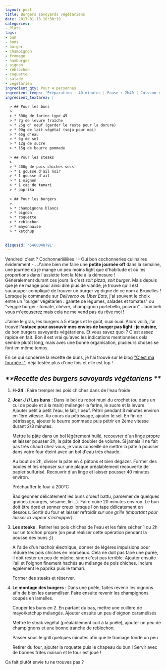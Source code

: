 ```yaml
---
layout: post
title: Burgers savoyards végétariens
date: 2017-01-13 18:30:19
categories: 
- Plats
tags: 
- bun
- buns
- burger
- champignon
- fromage
- hamburger
- oignon
- reblochon
- roquette
- salade
- vegetarien
ingredient_qty: Pour 4 personnes
ingredient_temps: 'Préparation : 40 minutes | Pause : 2h40 | Cuisson : 30 minutes'
ingredient_textarea: |
  
  > ## Pour les buns
  > 
  > * 300g de farine type 45
  > * 7g de levure fraîche
  > * 25g d' oeuf (garder le reste pour la dorure)
  > * 90g de lait végétal (soja pour moi)
  > * 65g d'eau
  > * 6g de sel
  > * 12g de sucre
  > * 15g de beurre pommade
  
  > ## Pour les steaks 
  > 
  > * 400g de pois chiches secs
  > * 1 gousse d'ail noir
  > * 1 gousse d'ail
  > * 1 oignon
  > * 1 càc de tamari
  > * paprika
  
  > ## Pour les burgers
  > 
  > * champignons blancs
  > * oignon
  > * roquette
  > * reblochon
  > * mayonnaise
  > * ketchup
  
  
disqusId: '5460048791'
---
```


Vendredi c'est ? Cochonneriiiiiiies ! - Oui bon cochonneries culinaires évidemment - . J'aime bien me faire une **petite journée off** dans la semaine, une journée où je mange un peu moins light que d'habitude et où les proportions dans l'assiette font la fête à la démesure !  
Généralement durant ces jours là c'est _soit pizza, soit burger_. Mais depuis que je ne mange pour ainsi dire plus de viande, je trouve qu'il est suuuuuper compliqué de trouver un burger vg digne de ce nom à Bruxelles ! Lorsque je commande sur _Deliveroo ou Uber Eats_, j'ai souvent le choix entre un "burger végétarien : galette de légumes, salades et tomates" ou "veggie burger : tomate, chèvre, champignon portebello, poivron"... bon beh vous m'excuserez mais cela ne me vend pas du rêve moi !

J'aime le gras, les burgers à 5 étages et le goût, ouai ouai. Alors voilà, j'ai trouvé **l'astuce pour assouvir mes envies de burger pas light : je cuisine**, de bon burgers savoyards végétariens. Et vous savez quoi ? C'est assez rapide en fait. Bon il est vrai qu'avec les indications mentionnées cela semble plutôt long, mais avec une bonne organisation, plusieurs choses se font en même temps.

En ce qui concerne la recette de buns, je l'ai trouvé sur le blog ["C'est ma fournée !"](http://www.cestmafournee.com/2013/09/parce-quil-ny-pas-de-bon-hamburger-sans.html#), déjà testée plus d'une fois et elle est top !

## _**Recette des burgers savoyards végétariens **_

1.  **H-24** : Faire tremper les pois chiches dans de l'eau froide
2.  **Jour J // Les buns** : Dans le bol du robot muni du crochet (ou dans un cul de poule et à la main) mélanger la farine, le sucre et la levure. Ajouter petit à petit l'eau, le lait, l'oeuf. Pétrir pendant 8 minutes environ en 1ère vitesse. Au cours du pétrissage, ajouter le sel. En fin de pétrissage, ajouter le beurre pommade puis pétrir en 2ème vitesse durant 2/3 minutes.

    Mettre la pâte dans un bol légèrement huilé, recouvrer d'un linge propre et laisser pousser 2h, la pâte doit doubler de volume. Si jamais il ne fait pas très chaud chez vous, je vous conseille de mettre la pâte à pousser dans votre four éteint avec un bol d'eau très chaude.

    Au bout de 2h, diviser la pâte en 4 pâtons et bien dégazer. Former des boules et les déposer sur une plaque préalablement recouverte de papier sulfurisé. Recouvrir d'un linge et laisser pousser 40 minutes environ.

    Préchauffer le four à 200°C

    Badigeonner délicatement les buns d'oeuf battu, parsemer de quelques graines (courges, sésame, lin...). Faire cuire 20 minutes environ. Le bun doit être doré et sonner creux lorsque l'on tape délicatement en dessous. Sortir du four et laisser refroidir _sur une grille (important pour laisser la vapeur s'échapper)_.

3.  **Les steaks** : Retirer les pois chiches de l'eau et les faire sécher 1 ou 2h sur un torchon propre (on peut réaliser cette opération pendant la pousse des buns ;))

    A l'aide d'un hachoir électrique, donner de légères impulsions pour réduire les pois chiches en morceaux. Cela ne doit pas faire une purée, il doit rester un peu de mâche, sinon c'est pas terrible. Ajouter ensuite l'ail et l'oignon finement hachés au mélange de pois chiches. Inclure également le paprika puis le tamari.

    Former des steaks et réserver.

4.  **Le montage des burgers** : Dans une poêle, faites revenir les oignons afin de bien les caraméliser. Faire ensuite revenir les champignons coupés en lamelles.

    Couper les buns en 2\. En partant du bas, mettre une cuillère de mayo/ketchup mélangés. Ajouter ensuite un peu d'oignon caramélisés

    Mettre le steak végétal (préalablement cuit à la poêle), ajouter un peu de champignons et une bonne tranche de reblochon.

    Passer sous le grill quelques minutes afin que le fromage fonde un peu

    Retirer du four, ajouter la roquette puis le chapeau du bun ! Servir avec de bonnes frites maison et le tour est joué !

Ca fait plutôt envie tu ne trouves pas ?